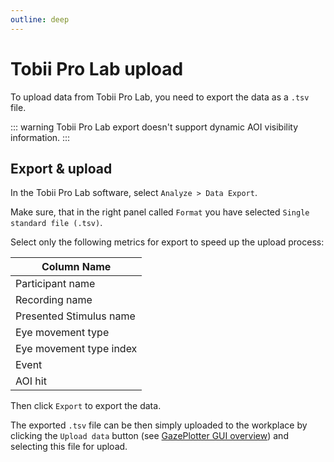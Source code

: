 ```yaml
---
outline: deep
---
```


# Tobii Pro Lab upload
To upload data from Tobii Pro Lab, you need to export the data as a `.tsv` file. 

::: warning
Tobii Pro Lab export doesn't support dynamic AOI visibility information.
:::

## Export & upload

In the Tobii Pro Lab software, select `Analyze > Data Export`. 

Make sure, that in the right panel called `Format` you have selected `Single standard file (.tsv)`. 

Select only the following metrics for export to speed up the upload process:

| Column Name             |
|-------------------------|
| Participant name        |
| Recording name          |
| Presented Stimulus name |
| Eye movement type       |
| Eye movement type index |
| Event                   |
| AOI hit                 |

Then click `Export` to export the data.

The exported `.tsv` file can be then simply uploaded to the workplace by clicking the `Upload data` button (see [GazePlotter GUI overview](/basic/)) and selecting this file for upload.
